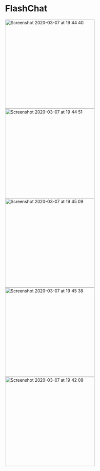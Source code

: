 # FlashChat

<img width="293" alt="Screenshot 2020-03-07 at 19 44 40" src="https://user-images.githubusercontent.com/59531084/76149934-9b56ff00-60ad-11ea-92b4-266273edb35a.png">

<img width="294" alt="Screenshot 2020-03-07 at 19 44 51" src="https://user-images.githubusercontent.com/59531084/76149943-bc1f5480-60ad-11ea-9c39-aa52aa9c479e.png">

<img width="293" alt="Screenshot 2020-03-07 at 19 45 09" src="https://user-images.githubusercontent.com/59531084/76149948-c5a8bc80-60ad-11ea-8b05-f8bcc53693f2.png">

<img width="293" alt="Screenshot 2020-03-07 at 19 45 38" src="https://user-images.githubusercontent.com/59531084/76149950-cccfca80-60ad-11ea-9584-33915381d4e2.png">

<img width="293" alt="Screenshot 2020-03-07 at 19 42 08" src="https://user-images.githubusercontent.com/59531084/76149954-d22d1500-60ad-11ea-8b6a-2b56a8448229.png">
